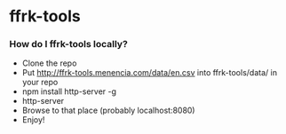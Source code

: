 # ffrk-tools


### How do I ffrk-tools locally?

* Clone the repo
* Put http://ffrk-tools.menencia.com/data/en.csv into ffrk-tools/data/ in your repo
* npm install http-server -g
* http-server
* Browse to that place (probably localhost:8080)
* Enjoy!
